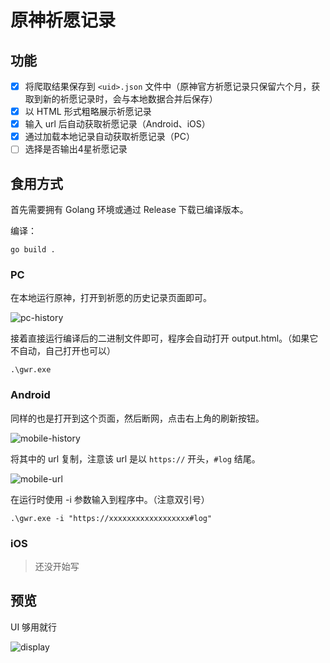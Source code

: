 # 原神祈愿记录

## 功能

- [X] 将爬取结果保存到 `<uid>.json` 文件中（原神官方祈愿记录只保留六个月，获取到新的祈愿记录时，会与本地数据合并后保存）
- [X] 以 HTML 形式粗略展示祈愿记录
- [X] 输入 url 后自动获取祈愿记录（Android、iOS）
- [X] 通过加载本地记录自动获取祈愿记录（PC）
- [ ] 选择是否输出4星祈愿记录

## 食用方式

首先需要拥有 Golang 环境或通过 Release 下载已编译版本。

编译：

```shell
go build .
```

### PC

在本地运行原神，打开到祈愿的历史记录页面即可。

![pc-history](https://user-images.githubusercontent.com/41776735/152675521-e104c9aa-f54b-46b8-8b66-b17fbea5a160.png)

接着直接运行编译后的二进制文件即可，程序会自动打开 output.html。（如果它不自动，自己打开也可以）

```shell
.\gwr.exe
```

### Android

同样的也是打开到这个页面，然后断网，点击右上角的刷新按钮。

![mobile-history](https://user-images.githubusercontent.com/41776735/152675661-89ecf91d-c4e4-4658-9f1d-c3c81522a66a.jpg)

将其中的 url 复制，注意该 url 是以 `https://` 开头，`#log` 结尾。

![mobile-url](https://user-images.githubusercontent.com/41776735/152675686-9e29306e-a0f5-454d-89f4-4aafc9189d2f.jpg)

在运行时使用 -i 参数输入到程序中。（注意双引号）

```shell
.\gwr.exe -i "https://xxxxxxxxxxxxxxxxxx#log"
```

### iOS

> 还没开始写

## 预览

UI 够用就行

![display](https://user-images.githubusercontent.com/41776735/152642642-25a3c387-b44e-46d8-9a4d-6d308e07c374.png)